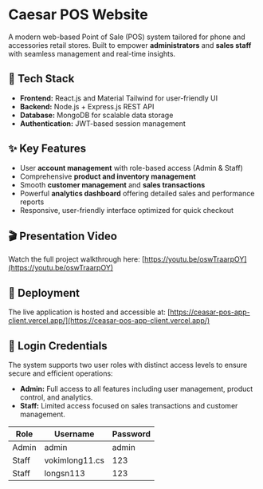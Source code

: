 # Caesar POS Website

A modern web-based Point of Sale (POS) system tailored for phone and accessories retail stores. Built to empower **administrators** and **sales staff** with seamless management and real-time insights.

## 🚀 Tech Stack

- **Frontend:** React.js and Material Tailwind for user-friendly UI
- **Backend:** Node.js + Express.js REST API  
- **Database:** MongoDB for scalable data storage  
- **Authentication:** JWT-based session management  

## ✨ Key Features

- User **account management** with role-based access (Admin & Staff)  
- Comprehensive **product and inventory management**  
- Smooth **customer management** and **sales transactions**  
- Powerful **analytics dashboard** offering detailed sales and performance reports  
- Responsive, user-friendly interface optimized for quick checkout  

## 🎬 Presentation Video

Watch the full project walkthrough here:  [https://youtu.be/oswTraarpOY](https://youtu.be/oswTraarpOY)

## 🚀 Deployment

The live application is hosted and accessible at:  [https://ceasar-pos-app-client.vercel.app/](https://ceasar-pos-app-client.vercel.app/)

## 👤 Login Credentials

The system supports two user roles with distinct access levels to ensure secure and efficient operations:

- **Admin:** Full access to all features including user management, product control, and analytics.
- **Staff:** Limited access focused on sales transactions and customer management.

| Role   | Username       | Password |
| ------ | -------------- | -------- |
| Admin  | admin          | admin    |
| Staff  | vokimlong11.cs | 123      |
| Staff  | longsn113      | 123      |
